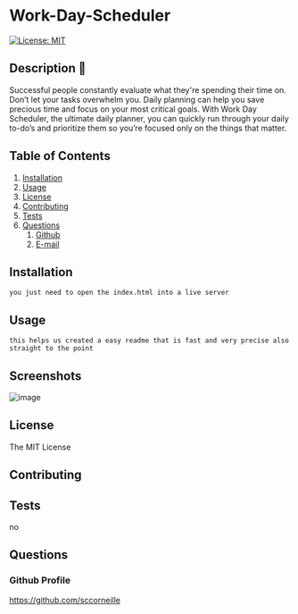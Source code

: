# Work-Day-Scheduler
[![License: MIT](https://img.shields.io/badge/License-MIT-yellow.svg)](https://github.com/siennameow/Work-Day-Scheduler/blob/main/LICENSE)

## Description 📝 

Successful people constantly evaluate what they're spending their time on. Don’t let your tasks overwhelm you. Daily planning can help you save precious time and focus on your most critical goals. With Work Day Scheduler, the ultimate daily planner, you can quickly run through your daily to-do’s and prioritize them so you’re focused only on the things that matter.


## Table of Contents

1. [Installation](#installation)
2. [Usage](#usage)
3. [License](#license)
4. [Contributing](#contributing)
5. [Tests](#tests)
6. [Questions](#questions)
    1. [Github](#github-profile)
    2. [E-mail](#e-mail-address)
    
## Installation
    you just need to open the index.html into a live server
    
## Usage
    this helps us created a easy readme that is fast and very precise also straight to the point
## Screenshots

![image](https://github.com/Sccorneille100/Schedule-Planner/assets/127679758/ffcaa4ea-9545-40f7-8fb4-2322cfb16433)

## License

The MIT License
    
## Contributing
    
    
## Tests
    
no

## Questions
### Github Profile
https://github.com/sccorneille


